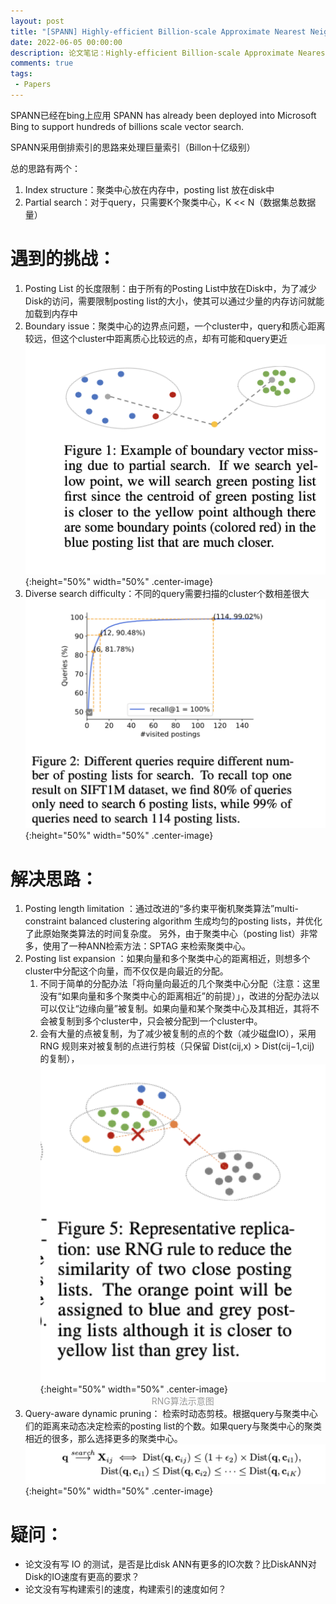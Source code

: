```yaml
---
layout: post
title: "[SPANN] Highly-efficient Billion-scale Approximate Nearest Neighbor Search"
date: 2022-06-05 00:00:00
description: 论文笔记：Highly-efficient Billion-scale Approximate Nearest Neighbor Search
comments: true
tags: 
 - Papers
---
```


SPANN已经在bing上应用
SPANN has already been deployed into Microsoft Bing to support hundreds of billions scale vector search.

SPANN采用倒排索引的思路来处理巨量索引（Billon十亿级别）

总的思路有两个：
1. Index structure：聚类中心放在内存中，posting list 放在disk中
2. Partial search：对于query，只需要K个聚类中心，K << N（数据集总数据量）

# 遇到的挑战：
1. Posting List 的长度限制：由于所有的Posting List中放在Disk中，为了减少Disk的访问，需要限制posting list的大小，使其可以通过少量的内存访问就能加载到内存中
2. Boundary issue：聚类中心的边界点问题，一个cluster中，query和质心距离较远，但这个cluster中距离质心比较远的点，却有可能和query更近![](/resource/images/2022-06-05-papers-spann/vector_bound.png){:height="50%" width="50%" .center-image}
3. Diverse search difficulty：不同的query需要扫描的cluster个数相差很大![](/resource/images/2022-06-05-papers-spann/diverse_search.png){:height="50%" width="50%" .center-image}

# 解决思路：

1. Posting length limitation ：通过改进的“多约束平衡机聚类算法”multi-constraint balanced clustering algorithm 生成均匀的posting lists，并优化了此原始聚类算法的时间复杂度。 另外，由于聚类中心（posting list）非常多，使用了一种ANN检索方法：SPTAG 来检索聚类中心。
2. Posting list expansion ：如果向量和多个聚类中心的距离相近，则想多个cluster中分配这个向量，而不仅仅是向最近的分配。
    1. 不同于简单的分配办法「将向量向最近的几个聚类中心分配（注意：这里没有“如果向量和多个聚类中心的距离相近”的前提）」，改进的分配办法以可以仅让“边缘向量”被复制。如果向量和某个聚类中心及其相近，其将不会被复制到多个cluster中，只会被分配到一个cluster中。
    2. 会有大量的点被复制，为了减少被复制的点的个数（减少磁盘IO），采用 RNG 规则来对被复制的点进行剪枝（只保留 Dist(cij,x) > Dist(cij−1,cij) 的复制），![](/resource/images/2022-06-05-papers-spann/rng.png ){:height="50%" width="50%" .center-image} <center style="color: #999;"> RNG算法示意图 </center>
3. Query-aware dynamic pruning： 检索时动态剪枝。根据query与聚类中心们的距离来动态决定检索的posting list的个数。如果query与聚类中心的聚类相近的很多，那么选择更多的聚类中心。 ![](/resource/images/2022-06-05-papers-spann/query_aware_pruning.png){:height="50%" width="50%" .center-image}


# 疑问：
- 论文没有写 IO 的测试，是否是比disk ANN有更多的IO次数？比DiskANN对Disk的IO速度有更高的要求？
- 论文没有写构建索引的速度，构建索引的速度如何？
